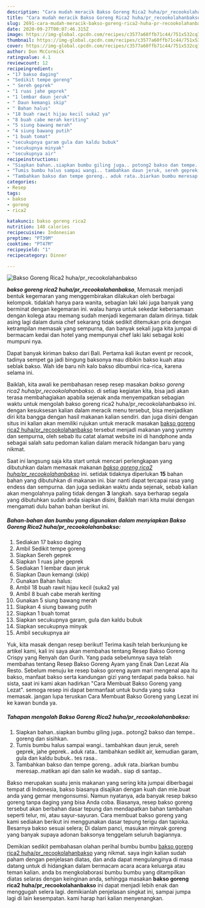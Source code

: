 ```yaml
---
description: "Cara mudah meracik Bakso Goreng Rica2 huha/pr_recookolahanbakso yang Menggugah Selera"
title: "Cara mudah meracik Bakso Goreng Rica2 huha/pr_recookolahanbakso yang Menggugah Selera"
slug: 2691-cara-mudah-meracik-bakso-goreng-rica2-huha-pr-recookolahanbakso-yang-menggugah-selera
date: 2020-09-27T00:07:46.315Z
image: https://img-global.cpcdn.com/recipes/c3577a60ffb71c44/751x532cq70/bakso-goreng-rica2-huhapr_recookolahanbakso-foto-resep-utama.jpg
thumbnail: https://img-global.cpcdn.com/recipes/c3577a60ffb71c44/751x532cq70/bakso-goreng-rica2-huhapr_recookolahanbakso-foto-resep-utama.jpg
cover: https://img-global.cpcdn.com/recipes/c3577a60ffb71c44/751x532cq70/bakso-goreng-rica2-huhapr_recookolahanbakso-foto-resep-utama.jpg
author: Don McCormick
ratingvalue: 4.1
reviewcount: 12
recipeingredient:
- "17 bakso daging"
- "Sedikit tempe goreng"
- " Sereh geprek"
- "1 ruas jahe geprek"
- "1 lembar daun jeruk"
- " Daun kemangi skip"
- " Bahan halus"
- "18 buah rawit hijau kecil suka2 ya"
- "8 buah cabe merah keriting"
- "5 siung bawang merah"
- "4 siung bawang putih"
- "1 buah tomat"
- "secukupnya garam gula dan kaldu bubuk"
- "secukupnya minyak"
- "secukupnya air"
recipeinstructions:
- "Siapkan bahan..siapkan bumbu giling juga.. potong2 bakso dan tempe.. goreng dan sisihkan."
- "Tumis bumbu halus sampai wangi.. tambahkan daun jeruk, sereh geprek, jahe geprek.. aduk rata.. tambahkan sedikit air, kemudian garam, gula dan kaldu bubuk.. tes rasa.."
- "Tambahkan bakso dan tempe goreng.. aduk rata..biarkan bumbu meresap..matikan api dan salin ke wadah.. siap di santap.."
categories:
- Resep
tags:
- bakso
- goreng
- rica2

katakunci: bakso goreng rica2 
nutrition: 148 calories
recipecuisine: Indonesian
preptime: "PT39M"
cooktime: "PT47M"
recipeyield: "1"
recipecategory: Dinner

---
```



![Bakso Goreng Rica2 huha/pr_recookolahanbakso](https://img-global.cpcdn.com/recipes/c3577a60ffb71c44/751x532cq70/bakso-goreng-rica2-huhapr_recookolahanbakso-foto-resep-utama.jpg)

<b><i>bakso goreng rica2 huha/pr_recookolahanbakso</i></b>, Memasak menjadi bentuk kegemaran yang menggembirakan dilakukan oleh berbagai kelompok. tidaklah hanya para wanita, sebagian laki laki juga banyak yang berminat dengan kegemaran ini. walau hanya untuk sekedar kebersamaan dengan kolega atau memang sudah menjadi kegemaran dalam dirinya. tidak asing lagi dalam dunia chef sekarang tidak sedikit ditemukan pria dengan ketrampilan memasak yang sempurna, dan banyak sekali juga kita jumpai di bermacam kedai dan hotel yang mempunyai chef laki laki sebagai koki mumpuni nya.

Dapat banyak kiriman bakso dari Bali. Pertama kali ikutan event pr recook, tadinya sempet ga jadi bingung baksonya mau dibikin bakso kuah atau seblak bakso. Wah ide baru nih kalo bakso dibumbui rica-rica, karena selama ini.

Baiklah, kita awali ke pembahasan resep resep masakan <i>bakso goreng rica2 huha/pr_recookolahanbakso</i>. di setiap kegiatan kita, bisa jadi akan terasa membahagiakan apabila sejenak anda menyempatkan sebagian waktu untuk mengolah bakso goreng rica2 huha/pr_recookolahanbakso ini. dengan kesuksesan kalian dalam meracik menu tersebut, bisa menjadikan diri kita bangga dengan hasil makanan kalian sendiri. dan juga disini dengan situs ini kalian akan memiliki rujukan untuk meracik masakan <u>bakso goreng rica2 huha/pr_recookolahanbakso</u> tersebut menjadi makanan yang yummy dan sempurna, oleh sebab itu catat alamat website ini di handphone anda sebagai salah satu pedoman kalian dalam meracik hidangan baru yang nikmat.


Saat ini langsung saja kita start untuk mencari perlengkapan yang dibutuhkan dalam memasak makanan <u><i>bakso goreng rica2 huha/pr_recookolahanbakso</i></u> ini. setidak tidaknya diperlukan <b>15</b> bahan bahan yang dibutuhkan di makanan ini. biar nanti dapat tercapai rasa yang endess dan sempurna. dan juga sediakan waktu anda sejenak, sebab kalian akan mengolahnya paling tidak dengan <b>3</b> langkah. saya berharap segala yang dibutuhkan sudah anda siapkan disini, Baiklah mari kita mulai dengan mengamati dulu bahan bahan berikut ini.

<!--inarticleads1-->

##### Bahan-bahan dan bumbu yang digunakan dalam menyiapkan Bakso Goreng Rica2 huha/pr_recookolahanbakso:

1. Sediakan 17 bakso daging
1. Ambil Sedikit tempe goreng
1. Siapkan  Sereh geprek
1. Siapkan 1 ruas jahe geprek
1. Sediakan 1 lembar daun jeruk
1. Siapkan  Daun kemangi (skip)
1. Gunakan  Bahan halus:
1. Ambil 18 buah rawit hijau kecil (suka2 ya)
1. Ambil 8 buah cabe merah keriting
1. Gunakan 5 siung bawang merah
1. Siapkan 4 siung bawang putih
1. Siapkan 1 buah tomat
1. Siapkan secukupnya garam, gula dan kaldu bubuk
1. Siapkan secukupnya minyak
1. Ambil secukupnya air


Yuk, kita masak dengan resep berikut! Terima kasih telah berkunjung ke artikel kami, kali ini saya akan membahas tentang Resep Bakso Goreng Crispy yang Renyah dan Gurih. Yang pada sebelumnya saya telah membahas tentang Resep Bakso Goreng Ayam yang Enak Dan Lezat Ala Resto. Sebelum menuju ke resep bakso goreng ayam mari mengenal apa itu bakso, manfaat bakso serta kandungan gizi yang terdapat pada bakso. hai sista, saat ini kami akan hadirkan &#34;Cara Membuat Bakso Goreng yang Lezat&#34;. semoga resep ini dapat bermanfaat untuk bunda yang suka memasak. jangan lupa teruskan Cara Membuat Bakso Goreng yang Lezat ini ke kawan bunda ya. 

<!--inarticleads2-->

##### Tahapan mengolah Bakso Goreng Rica2 huha/pr_recookolahanbakso:

1. Siapkan bahan..siapkan bumbu giling juga.. potong2 bakso dan tempe.. goreng dan sisihkan.
1. Tumis bumbu halus sampai wangi.. tambahkan daun jeruk, sereh geprek, jahe geprek.. aduk rata.. tambahkan sedikit air, kemudian garam, gula dan kaldu bubuk.. tes rasa..
1. Tambahkan bakso dan tempe goreng.. aduk rata..biarkan bumbu meresap..matikan api dan salin ke wadah.. siap di santap..


Bakso merupakan suatu jenis makanan yang sering kita jumpai diberbagai tempat di Indonesia, bakso biasanya disajikan dengan kuah dan mie.buat anda yang gemar mengonsumsi. Namun nyatanya, ada banyak resep bakso goreng tanpa daging yang bisa Anda coba. Biasanya, resep bakso goreng tersebut akan berbahan dasar tepung dan mendapatkan bahan tambahan seperti telur, mi, atau sayur-sayuran. Cara membuat bakso goreng yang kami sediakan berikut ini menggunakan dasar tepung terigu dan tapioka. Besarnya bakso sesuai selera; Di dalam panci, masukan minyak goreng yang banyak supaya adonan baksonya tenggelam seluruh bagiannya. 

Demikian sedikit pembahasan olahan perihal bumbu bumbu <u>bakso goreng rica2 huha/pr_recookolahanbakso</u> yang nikmat. saya ingin kalian sudah paham dengan penjelasan diatas, dan anda dapat mengulanginya di masa datang untuk di hidangkan dalam bermacam acara acara keluarga atau teman kalian. anda bs mengkolaborasi bumbu bumbu yang ditampilkan diatas selaras dengan keinginan anda, sehingga masakan <b>bakso goreng rica2 huha/pr_recookolahanbakso</b> ini dapat menjadi lebih enak dan menggugah selera lagi. demikianlah penjelasan singkat ini, sampai jumpa lagi di lain kesempatan. kami harap hari kalian menyenangkan.
